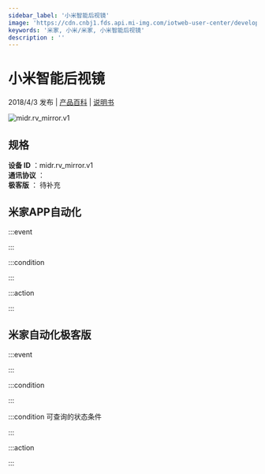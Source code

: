 ```yaml
---
sidebar_label: '小米智能后视镜'
image: 'https://cdn.cnbj1.fds.api.mi-img.com/iotweb-user-center/developer_16790691068053GaFwHaS.png?GalaxyAccessKeyId=AKVGLQWBOVIRQ3XLEW&Expires=9223372036854775807&Signature=blA8mGVBOKPfF7hA85JRZWsnMpU='
keywords: '米家, 小米/米家, 小米智能后视镜'
description : ''
---
```

# 小米智能后视镜

2018/4/3 发布 | [产品百科](https://home.mi.com/webapp/content/baike/product/index.html?model=midr.rv_mirror.v1/) | [说明书](https://home.mi.com/views/introduction.html?model=midr.rv_mirror.v1&region=cn)

![midr.rv_mirror.v1](https://cdn.cnbj1.fds.api.mi-img.com/iotweb-user-center/developer_16790691068053GaFwHaS.png?GalaxyAccessKeyId=AKVGLQWBOVIRQ3XLEW&Expires=9223372036854775807&Signature=blA8mGVBOKPfF7hA85JRZWsnMpU=)

## 规格  
> 
**设备 ID** ：midr.rv_mirror.v1  
**通讯协议** ：  
**极客版**  ： 待补充 


## 米家APP自动化  

:::event  

:::

:::condition  

:::

:::action   

:::

## 米家自动化极客版  

:::event  

:::

:::condition  

:::

:::condition 可查询的状态条件  

:::

:::action  

:::

        

